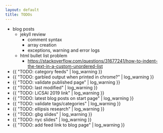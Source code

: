 ```yaml
---
layout: default
title: TODOs
---
```

- blog posts
  - jekyll review
    - comment syntax
    - array creation
    - exceptions, warning and error logs
  - html bullet list problem
    - https://stackoverflow.com/questions/31677241/how-to-indent-the-text-in-a-custom-unordered-list
- {{ "TODO: category feeds" | log_warning }}
- {{ "TODO: garbled output when printed in chrome?" | log_warning }}
- {{ "TODO: validate published page" | log_warning }}
- {{ "TODO: last modified" | log_warning }}
- {{ "TODO: LiCSAI 2019 link" | log_warning }}
- {{ "TODO: latest blog posts on start page" | log_warning }}
- {{ "TODO: validate tags/categories" | log_warning }}
- {{ "TODO: ellipsis research" | log_warning }}
- {{ "TODO: gbg slides" | log_warning }}
- {{ "TODO: nyc slides" | log_warning }}
- {{ "TODO: add feed link to blog page" | log_warning }}
